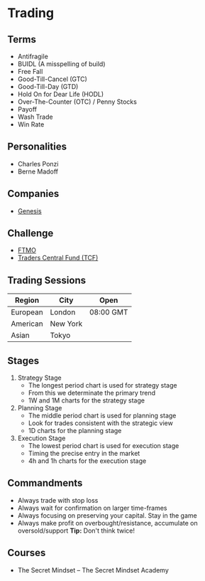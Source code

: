 # Trading

<!--
https://toplsr.netlify.app/?period=15m&top=30

https://www.tradinglite.com/chart/GL5CPBJV

https://www.binance.com/en/futures/BTCUSDT

https://coinalyze.net/bitcoin/usdt/binance/btcusdt_perp/price-chart-live/

https://www.investing.com/economic-calendar/

https://www.bloomberg.com/live

XLE
BCOMIN

Depois de uma forte alta, faça compra às GMT 0 utilizando o ferramento do ultimo candle como entrada.
Sempre deixa ordens nas medias moveis. Sempre deixar ordens em fibo.

Trader is a Sniper
-->

<!--
Trade:
Contexto: Media/Fibo/Resistencia/Suporte
Sinal: Candle/Volume
-->

## Terms

- Antifragile
- BUIDL (A misspelling of build)
- Free Fall
- Good-Till-Cancel (GTC)
- Good-Till-Day (GTD)
- Hold On for Dear Life (HODL)
- Over-The-Counter (OTC) / Penny Stocks
- Payoff
- Wash Trade
- Win Rate

## Personalities

- Charles Ponzi
- Berne Madoff

## Companies

- [Genesis](https://genesistrading.com/)

## Challenge

- [FTMO](https://ftmo.com/)
- [Traders Central Fund (TCF)](https://www.traderscentral.com/)

## Trading Sessions

| Region   | City     | Open      |
| -------- | -------- | --------- |
| European | London   | 08:00 GMT |
| American | New York |           |
| Asian    | Tokyo    |           |

<!--
FX Market Sessions
Williams Fractals
-->

<!-- ## Tools

- [Koyfin](https://app.koyfin.com/) -->

## Stages

1. Strategy Stage
   - The longest period chart is used for strategy stage
   - From this we determinate the primary trend
   - 1W and 1M charts for the strategy stage
2. Planning Stage
   - The middle period chart is used for planning stage
   - Look for trades consistent with the strategic view
   - 1D charts for the planning stage
3. Execution Stage
   - The lowest period chart is used for execution stage
   - Timing the precise entry in the market
   - 4h and 1h charts for the execution stage

## Commandments

- Always trade with stop loss
- Always wait for confirmation on larger time-frames
- Always focusing on preserving your capital. Stay in the game
- Always make profit on overbought/resistance, accumulate on oversold/support **Tip:** Don't think twice!

<!--
Long: never buy in the futures market above the average 12
-->

## Courses

- The Secret Mindset – The Secret Mindset Academy

<!--
“O mercado é uma máquina que transfere dinheiro dos impacientes para os pacientes.” Warren Buffett.
“Tenha medo quando os outros estão gananciosos. Seja ganancioso quando os outros tem medo.” Warren Buffett.
"Compre ao som dos canhões e venda ao som dos violinos.” Warren Buffett.
"Regra número 1: nunca perca dinheiro. Regra número 2: não esqueça a regra número 1.” Warren Buffett.
“Compre no boato, venda no fato.”
“A história não se repete, mas rima por vezes.” Mark Twain.
-->

<!--
Bots

https://3commans.com/
https://cryptohopper.com/
https://alertatron.com/
https://alertzmanager.io/
-->

<!-- MACD 50 barras -->

<!--
1. Open
2. High
3. Low
4. Close
5. Volume
-->

<!--
## Teste psicológico do dia a dia (mentalidade)

| 1-2-3-4 — Não fazer trade no dia | 5-6 ou 9-10 — Seja Cauteloso                                       | 7-8 — Bom dia pra fazer trade        |
| -------------------------------- | ------------------------------------------------------------------ | ------------------------------------ |
| Fisicamente mal - doente (0)     | Saúde, energia e sono ok (1)                                       | Se sentindo muito bem (2)            |
| Prejuízos no dia anterior (0)    | Dia anterior com ganhos e perdas, ou então sem ter feito trade (1) | Dia anterior com bons resultados (2) |
| Não está preparado (0)           | Preparação razoável (1)                                            | Bem preparado (2)                    |
| Mau humor (0)                    | Humor razoável (1)                                                 | Ótimo humor (2)                      |
| Muito ocupado (0)                | Dia não muito ocupado (normal) (1)                                 | Dia tranquilo (2)                    |
-->

<!--
Regra dos 2%
-->

<!--
A. Risco planejado nesse trade
   - Patrimônio: $ 20k
   - Regra dos 2%: $400
B. A distância entre entrada e parada
   - Preço de stop: $3 por cota
C. Número de compartilhamentos (A dividido por B)
   - $400 / $3 = 133 cotas
-->

<!--
DJ CAD
Nasdaq Composite
DJI

OSEBX
FTSE100
OMXHPI
OMXSPI
OMXC25

DJ India

DJ S. Africa

DJ Shanghai

DJ HK

DJ Japan

nordnet.dk/markedet
marketwatch.com
investing.com/indices/major-indices

https://www.marketinout.com/chart/market.php?breadth=new-highs-new-lows

https://finviz.com/

1. Checar quando é a divulgação de resultados. Não negocie açÕes nos poucos dias antes de declararem os lucros.
2. A ação declarou dividendos? Se não, ótimo.
3. Qual é o % de ações alugadas para operações vendidas (short float)?

Entrada, alvo, stop

Entrada = 20.90
Alvo = 23.4 (no EMA)
Stop = 1.5 ATR = 2.40
20.90 - 2.40 - 18.50 (Entrada - 1.5 ATR)

O stop é rígido, o alvo é maleável
-->

<!--
Trend (Pullback) / Range (Extreme)
Wicks (Rejection/Strength)

Dragonfly
Hammer
Hanging Man
Gravestone

Win/Loss Ratio
Risk/Reward Ratio

Objective Trader
Follow a set of rules to guide their trading decisions. They prefer to have pre-planned buy and sell decisions.

Subjective Trader
Adapt to changing market conditions, and base their decisions more on their judgement regarding a specific opportunity.

Chunks

Cypher Pattern (Harmonic/Butterfly Pattern)

Never short weakness or breakdowns

False Breakouts

False Pivot: Not engulfing last positive candle

Power Candle (No wicks)

- Strong and continued sentiment in the direction of the candle
- Closing price located aggressively towards the closing direction of the candle

Power Candle (With wicks)

- Price action initially creates a solid candle, but then the sentiment starts to change and the candle finishes with a wick at the top or the bottom

Narrow Candle (Sentiment is weak)
Large Wicks (Potential change in sentiment)

Bullish Power Candle
Bearish Power Candle

Trend Line Tools - Flat Top/Bottom

Sempre remover fake-outs

Fake-outs são candle que faz engulfing do candle anterior

CURRENCYCOM:US30
-->
